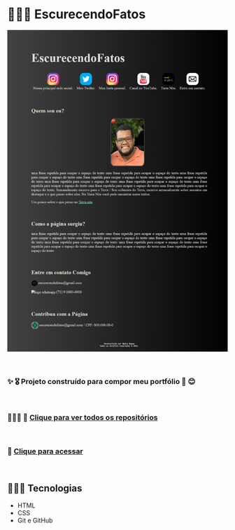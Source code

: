 # 🧔🏿‍♂️ EscurecendoFatos

![miniatura da página](geice-sousa.github.io_escurecendoFatos1v_.png)

<br>

### ✨ 🎖️ Projeto construído para compor meu portfólio 🌺 😊

<br>

### 👩🏾‍💼 💼 [Clique para ver todos os repositórios](https://github.com/Geice-Sousa?tab=repositories)

<br>

### 🎯 [Clique para acessar](https://geice-sousa.github.io/escurecendoFatos/)

<br>

## 👩🏾‍💻 Tecnologias
- HTML
- CSS
- Git e GitHub
